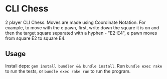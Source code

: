 # CLI Chess

2 player CLI Chess. Moves are made using Coordinate Notation. For example, to move with the e pawn, first, write down the square it is on and then the target square separated with a hyphen - "E2-E4", e pawn moves from square E2 to square E4.

## Usage

Install deps: `gem install bundler && bundle install`.  Run `bundle exec rake` to run the tests, or `bundle exec rake run` to run the program.
